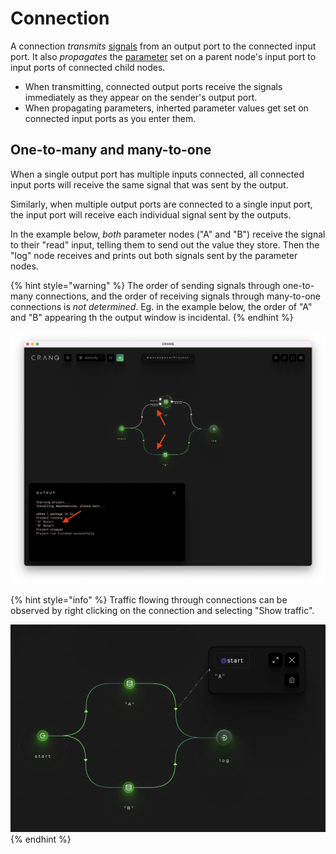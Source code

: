 # Connection

A connection _transmits_ [signals](signal.md) from an output port to the connected input port. It also _propagates_ the [parameter](parameter.md) set on a parent node's input port to input ports of connected child nodes.

* When transmitting, connected output ports receive the signals immediately as they appear on the sender's output port.
* When propagating parameters, inherted parameter values get set on connected input ports as you enter them.

## One-to-many and many-to-one

When a single output port has multiple inputs connected, all connected input ports will receive the same signal that was sent by the output.

Similarly, when multiple output ports are connected to a single input port, the input port will receive each individual signal sent by the outputs.

In the example below, _both_ parameter nodes ("A" and "B") receive the signal to their "read" input, telling them to send out the value they store. Then the "log" node receives and prints out both signals sent by the parameter nodes.

{% hint style="warning" %}
The order of sending signals through one-to-many connections, and the order of receiving signals through many-to-one connections is _not determined_. Eg. in the example below, the order of "A" and "B" appearing th the output window is incidental.
{% endhint %}

![One-to-many and many-to-one](<../../.gitbook/assets/Screenshot 2022-06-25 at 13.39.27.png>)

{% hint style="info" %}
Traffic flowing through connections can be observed by right clicking on the connection and selecting "Show traffic".

![](<../../.gitbook/assets/Screenshot 2022-06-25 at 13.59.27.png>)
{% endhint %}
